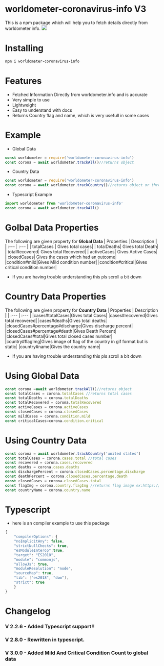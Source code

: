 # worldometer-coronavirus-info V3
This is a npm package which will help you to fetch details directly from worldometer.info.
<img src =https://nodei.co/npm/worldometer-coronavirus-info.png>

# Installing
```bash
npm i worldometer-coronavirus-info
```
# Features
- Fetched Information Directly from worldometer.info and is accurate
- Very simple to use
- Lightweight
- Easy to understand with docs
- Returns Country flag and name, which is very usefull in some cases
# Example

- Global Data
```js
const worldometer = require('worldometer-coronavirus-info')
const corona = await worldometer.trackAll()//returns object
```
- Country Data
```js
const worldometer = require('worldometer-coronavirus-info')
const corona = await worldometer.trackCountry()//returns object or throw error if false country or no country was provided
 ```
- Typescript Example
```ts
import worldometer from 'worldometer-coronavirus-info'
const corona = await worldometer.trackAll()
```
# Golbal Data Properties
The following are given property for **Global Data**
| Properties | Description |
| :---   |  :---       |
| totalCases | Gives total cases|
| totalDeaths| Gives total Death|
| totalRecovered| Gives total Recovered|
| activeCases| Gives Active Cases|
| closedCases| Gives the cases which had an outcome|
|condition#mild|Gives Mild condition number|
|condition#critical|Gives critical condition number|
- If you are having trouble understanding this pls scroll a bit down
# Country Data Properties
The following are given property for **Country Data**
| Properties | Description |
| :---  |  :---       |
|cases#totalCases|Gives total Cases|
|cases#recovered|Gives total recovered|
|cases#deaths|Gives total deaths|
|closedCases#percentage#discharge|Gives discharge percent|
|closedCases#percentage#death|Gives Death Percent|
|closedCases#total|Gives total closed cases number|
|country#flagImg|Gives image of flag of the country in gif format but is static|
|country#name|Gives the country name|
- If you are having trouble understanding this pls scroll a bit down
# Using Global Data
```js
const corona =await worldometer.trackAll()//returns object
const totalCases = corona.totalCases //returns total cases
const totalDeaths = corona.totalDeaths
const totalRecovered = corona.totalRecovered
const activeCases = corona.activeCases
const closedCases = corona.closedCases
const mildCases = corona.condition.mild
const criticalCases=corona.condition.critical
```
# Using Country Data
```js
const corona = await worldometer.trackCountry('united states')
const totalCases = corona.cases.total //total cases
const recovered = corona.cases.recovered
const deaths = corona.cases.deaths
const dischargePercent = corona.closedCases.percentage.discharge
const deathPercent = corona.closedCases.percentage.death
const closedCases = corona.closedCases.total
const flagImg = corona.country.flagImg //returns flag image ex:https://www.worldometers.info/img/flags/small/tn_us-flag.gif
const countryName = corona.country.name
```
# Typescript
- here is an compiler example to use this package
```ts
{
    "compilerOptions": {
    "noImplicitAny": false,
    "strictNullChecks": true,
    "esModuleInterop":true,
    "target": "ES2018", 
    "module": "commonjs",
    "allowJs": true,
    "moduleResolution": "node",
    "sourceMap": true,
    "lib": ["es2018", "dom"],
    "strict": true
    }
}
```
# Changelog
<h3>V 2.2.6
 - Added Typescript support!!
<h3>V 2.8.0
- Rewritten in typescript.
<h3>V 3.0.0
- Added Mild And Critical Condition Count to global data
